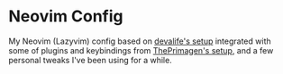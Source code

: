 # Neovim Config

My Neovim (Lazyvim) config based on [devalife's setup](https://www.devas.life/effective-neovim-setup-for-web-development-towards-2024/) integrated with some of plugins and keybindings from [ThePrimagen's setup](https://github.com/ThePrimeagen/init.lua), and a few personal tweaks I've been using for a while.
